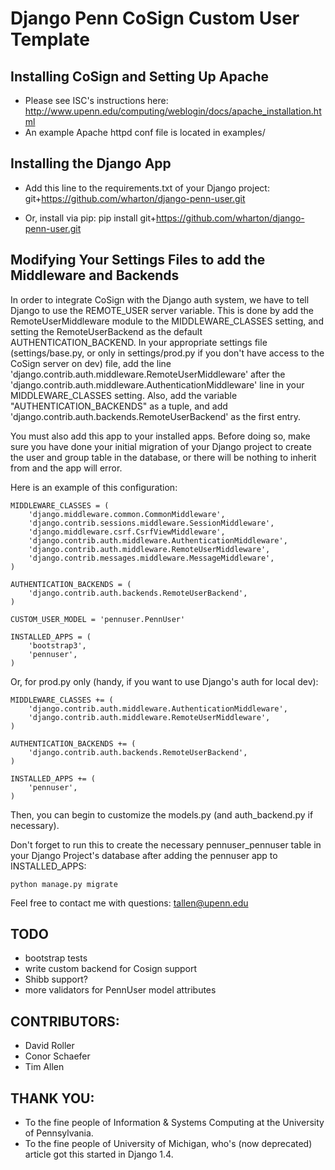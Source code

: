 # Django Penn CoSign Custom User Template

## Installing CoSign and Setting Up Apache
* Please see ISC's instructions here: http://www.upenn.edu/computing/weblogin/docs/apache_installation.html
* An example Apache httpd conf file is located in examples/

## Installing the Django App
* Add this line to the requirements.txt of your Django project:
git+https://github.com/wharton/django-penn-user.git

* Or, install via pip:
pip install git+https://github.com/wharton/django-penn-user.git

## Modifying Your Settings Files to add the Middleware and Backends

In order to integrate CoSign with the Django auth system, we have to tell Django to use the REMOTE_USER server variable. This is done by add the RemoteUserMiddleware module to the MIDDLEWARE_CLASSES setting, and setting the RemoteUserBackend as the default AUTHENTICATION_BACKEND. In your appropriate settings file (settings/base.py, or only in settings/prod.py if you don't have access to the CoSign server on dev) file, add the line 'django.contrib.auth.middleware.RemoteUserMiddleware' after the 'django.contrib.auth.middleware.AuthenticationMiddleware' line in your MIDDLEWARE_CLASSES setting. Also, add the variable "AUTHENTICATION_BACKENDS" as a tuple, and add 'django.contrib.auth.backends.RemoteUserBackend' as the first entry.

You must also add this app to your installed apps. Before doing so, make sure you have done your initial migration of your Django project to create the user and group table in the database, or there will be nothing to inherit from and the app will error.

Here is an example of this configuration:

```
MIDDLEWARE_CLASSES = (
    'django.middleware.common.CommonMiddleware',
    'django.contrib.sessions.middleware.SessionMiddleware',
    'django.middleware.csrf.CsrfViewMiddleware',
    'django.contrib.auth.middleware.AuthenticationMiddleware',
    'django.contrib.auth.middleware.RemoteUserMiddleware',
    'django.contrib.messages.middleware.MessageMiddleware',
)

AUTHENTICATION_BACKENDS = (
    'django.contrib.auth.backends.RemoteUserBackend',
)

CUSTOM_USER_MODEL = 'pennuser.PennUser'

INSTALLED_APPS = (
    'bootstrap3',
    'pennuser',
)
```

Or, for prod.py only (handy, if you want to use Django's auth for local dev):

```
MIDDLEWARE_CLASSES += (
    'django.contrib.auth.middleware.AuthenticationMiddleware',
    'django.contrib.auth.middleware.RemoteUserMiddleware',
)

AUTHENTICATION_BACKENDS += (
    'django.contrib.auth.backends.RemoteUserBackend',
)

INSTALLED_APPS += (
    'pennuser',
)
```

Then, you can begin to customize the models.py (and auth_backend.py if necessary).

Don't forget to run this to create the necessary pennuser_pennuser table in your Django Project's database after adding the pennuser app to INSTALLED_APPS:

```
python manage.py migrate
```

Feel free to contact me with questions: tallen@upenn.edu

TODO
----
* bootstrap tests
* write custom backend for Cosign support
* Shibb support?
* more validators for PennUser model attributes

CONTRIBUTORS:
-------------
* David Roller
* Conor Schaefer
* Tim Allen

THANK YOU:
----------
* To the fine people of Information & Systems Computing at the University of Pennsylvania.
* To the fine people of University of Michigan, who's (now deprecated) article got this started in Django 1.4.
